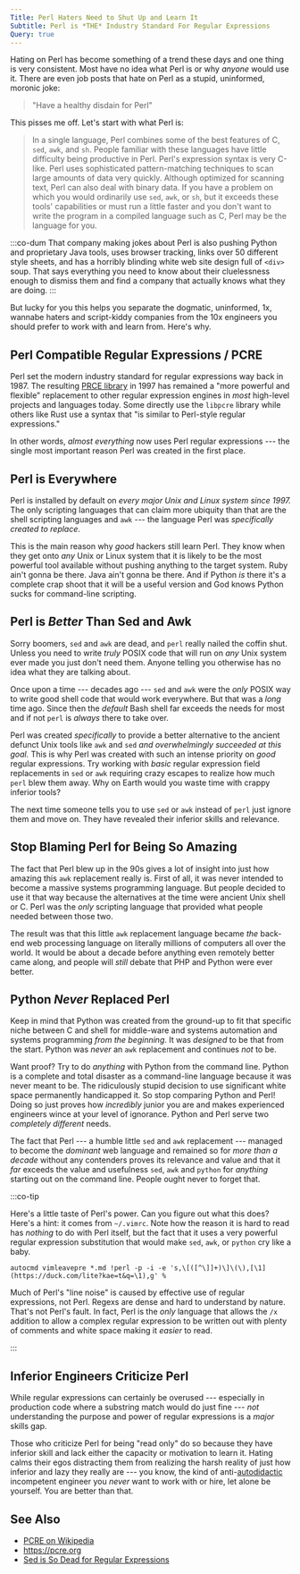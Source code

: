 ```yaml
---
Title: Perl Haters Need to Shut Up and Learn It
Subtitle: Perl is *THE* Industry Standard For Regular Expressions
Query: true
---
```


Hating on Perl has become something of a trend these days and one thing
is very consistent. Most have no idea what Perl is or why *anyone* would
use it. There are even job posts that hate on Perl as a stupid,
uninformed, moronic joke:

> "Have a healthy disdain for Perl"

This pisses me off. Let's start with what Perl is:

>  In a single language, Perl combines some of the best features of C,
>  `sed`, `awk`, and `sh`. People familiar with these languages have
>  little difficulty being productive in Perl. Perl's expression syntax
>  is very C-like. Perl uses sophisticated pattern-matching techniques
>  to scan large amounts of data very quickly. Although optimized for
>  scanning text, Perl can also deal with binary data. If you have a
>  problem on which you would ordinarily use `sed`, `awk`, or `sh`, but
>  it exceeds these tools' capabilities or must run a little faster and
>  you don't want to write the program in a compiled language such as C,
>  Perl may be the language for you.

:::co-dum
That company making jokes about Perl is also pushing Python and proprietary Java tools, uses browser tracking, links over 50 different style sheets, and has a  horribly blinding white web site design full of `<div>` soup. That says everything you need to know about their cluelessness enough to dismiss them and find a company that actually knows what they are doing. 
:::

But lucky for you this helps you separate the dogmatic, uninformed, 1x, wannabe haters and script-kiddy companies from the 10x engineers you should prefer to work with and learn from. Here's why.

## Perl Compatible Regular Expressions / PCRE

Perl set the modern industry standard for regular expressions way back in 1987. The resulting [PRCE library](https://pcre.org) in 1997 has remained a "more powerful and flexible" replacement to other regular expression engines in *most* high-level projects and languages today. Some directly use the `libpcre` library while others like Rust use a syntax that "is similar to Perl-style regular expressions."

In other words, *almost everything* now uses Perl regular expressions --- the single most important reason Perl was created in the first place.

## Perl is Everywhere

Perl is installed by default on *every major Unix and Linux system since 1997.* The only scripting languages that can claim more ubiquity than that are the shell scripting languages and `awk` --- the language Perl was *specifically created to replace*.

This is the main reason why *good* hackers still learn Perl. They know when they get onto *any* Unix or Linux system that it is likely to be the most powerful tool available without pushing anything to the target system. Ruby ain't gonna be there. Java ain't gonna be there. And if Python *is* there it's a complete crap shoot that it will be a useful version and God knows Python sucks for command-line scripting.

## Perl is *Better* Than Sed and Awk

Sorry boomers, `sed` and `awk` are dead, and `perl` really nailed the coffin shut. Unless you need to write *truly* POSIX code that will run on *any* Unix system ever made you just don't need them. Anyone telling you otherwise has no idea what they are talking about.

Once upon a time --- decades ago --- `sed` and `awk` were the *only* POSIX way to write good shell code that would work everywhere. But that was a *long* time ago. Since then the *default* Bash shell far exceeds the needs for most and if not `perl` is *always* there to take over. 

Perl was created *specifically* to provide a better alternative to the ancient defunct Unix tools like `awk` and `sed` *and overwhelmingly succeeded at this goal.* This is why Perl was created with such an intense priority on *good* regular expressions. Try working with *basic* regular expression field replacements in `sed` or `awk` requiring crazy escapes to realize how much `perl` blew them away. Why on Earth would you waste time with crappy inferior tools?

The next time someone tells you to use `sed` or `awk` instead of `perl` just ignore them and move on. They have revealed their inferior skills and relevance. 

## Stop Blaming Perl for Being So Amazing

The fact that Perl blew up in the 90s gives a lot of insight into just how amazing this `awk` replacement really is. First of all, it was never intended to become a massive systems programming language. But people decided to use it that way because the alternatives at the time were ancient Unix shell or C. Perl was the *only* scripting language that provided what people needed between those two. 

The result was that this little `awk` replacement language became *the* back-end web processing language on literally millions of computers all over the world. It would be about a decade before anything even remotely better came along, and people will *still* debate that PHP and Python were ever better.

## Python *Never* Replaced Perl

Keep in mind that Python was created from the ground-up to fit that specific niche between C and shell for middle-ware and systems automation and systems programming *from the beginning*. It was *designed* to be that from the start. Python was *never* an `awk` replacement and continues *not* to be. 

Want proof? Try to do *anything* with Python from the command line. Python is a complete and total disaster as a command-line language because it was never meant to be. The ridiculously stupid decision to use significant white space permanently handicapped it. So stop comparing Python and Perl! Doing so just proves how *incredibly* junior you are and makes experienced engineers wince at your level of ignorance. Python and Perl serve two *completely different* needs.

The fact that Perl --- a humble little `sed` and `awk` replacement --- managed to become the *dominant* web language and remained so for *more than a decade* without any contenders proves its relevance and value and that it *far* exceeds the value and usefulness `sed`, `awk` and `python` for *anything* starting out on the command line. People ought never to forget that.

:::co-tip

Here's a little taste of Perl's power. Can you figure out what this does? Here's a hint: it comes from `~/.vimrc`. Note how the reason it is hard to read has *nothing* to do with Perl itself, but the fact that it uses a very powerful regular expression substitution that would make `sed`, `awk`, or `python` cry like a baby.

```vim
autocmd vimleavepre *.md !perl -p -i -e 's,\[([^\]]+)\]\(\),[\1](https://duck.com/lite?kae=t&q=\1),g' %
```

Much of Perl's "line noise" is caused by effective use of regular expressions, not Perl. Regexs are dense and hard to understand by nature. That's not Perl's fault. In fact, Perl is the *only* language that allows the `/x` addition to allow a complex regular expression to be written out with plenty of comments and white space making it *easier* to read. 

:::

## Inferior Engineers Criticize Perl

While regular expressions can certainly be overused --- especially in production code where a substring match would do just fine --- *not* understanding the purpose and power of regular expressions is a *major* skills gap. 

Those who criticize Perl for being "read only" do so because they have inferior skill and lack either the capacity or motivation to learn it. Hating calms their egos distracting them from realizing the harsh reality of just how inferior and lazy they really are --- you know, the kind of anti-[autodidactic](/what/autodidact/) incompetent engineer you *never* want to work with or hire, let alone be yourself. You are better than that.

## See Also

* [PCRE on Wikipedia](https://en.wikipedia.org/wiki/Perl_Compatible_Regular_Expressions)
* <https://pcre.org>
* [Sed is So Dead for Regular Expressions](/advice/dont/sed/)
